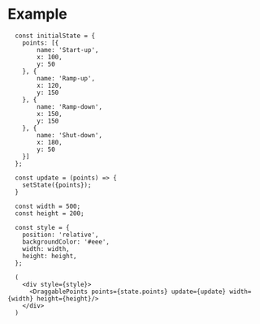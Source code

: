 # Example

      const initialState = {
        points: [{
            name: 'Start-up',
            x: 100,
            y: 50
        }, {
            name: 'Ramp-up',
            x: 120,
            y: 150
        }, {
            name: 'Ramp-down',
            x: 150,
            y: 150
        }, {
            name: 'Shut-down',
            x: 180,
            y: 50
        }]
      };

      const update = (points) => {
        setState({points});
      }
      
      const width = 500;
      const height = 200;
      
      const style = {
        position: 'relative',
        backgroundColor: '#eee',
        width: width,
        height: height,
      };

      (
        <div style={style}>
          <DraggablePoints points={state.points} update={update} width={width} height={height}/>
        </div>
      )
